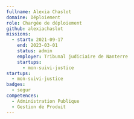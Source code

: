 ```yaml
---
fullname: Alexia Chaslot
domaine: Déploiement
role: Chargée de déploiement
github: alexiachaslot
missions:
  - start: 2021-09-17
    end: 2023-03-01
    status: admin
    employer: Tribunal judiciaire de Nanterre
    startups:
      - mon-suivi-justice
startups:
  - mon-suivi-justice
badges:
  - segur
competences:
  - Administration Publique
  - Gestion de Produit
---
```


